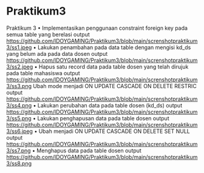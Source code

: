 # Praktikum3
Praktikum 3
•	Implementasikan penggunaan constraint foreign key pada semua table yang berelasi 
output https://github.com/IDOYGAMING/Praktikum3/blob/main/screnshotpraktikum3/ss1.jpeg
•	Lakukan penambahan pada data table dengan mengisi kd_ds yang belum ada pada data dosen
output https://github.com/IDOYGAMING/Praktikum3/blob/main/screnshotpraktikum3/ss2.jpeg
•	Hapus satu record data pada table dosen yang telah dirujuk pada table mahasiswa
output https://github.com/IDOYGAMING/Praktikum3/blob/main/screnshotpraktikum3/ss3.png
    Ubah mode menjadi ON UPDATE CASCADE ON DELETE RESTRIC
output https://github.com/IDOYGAMING/Praktikum3/blob/main/screnshotpraktikum3/ss4.png
•	Lakukan perubahan data pada table dosen (kd_ds)
output https://github.com/IDOYGAMING/Praktikum3/blob/main/screnshotpraktikum3/ss5.png
•	Lakukan penghapusan data pada table dosen
output https://github.com/IDOYGAMING/Praktikum3/blob/main/screnshotpraktikum3/ss6.jpeg
•	Ubah menjadi ON UPDATE CASCADE ON DELETE SET NULL
output https://github.com/IDOYGAMING/Praktikum3/blob/main/screnshotpraktikum3/ss7.png
•	Menghapus data pada table dosen
output https://github.com/IDOYGAMING/Praktikum3/blob/main/screnshotpraktikum3/ss8.png